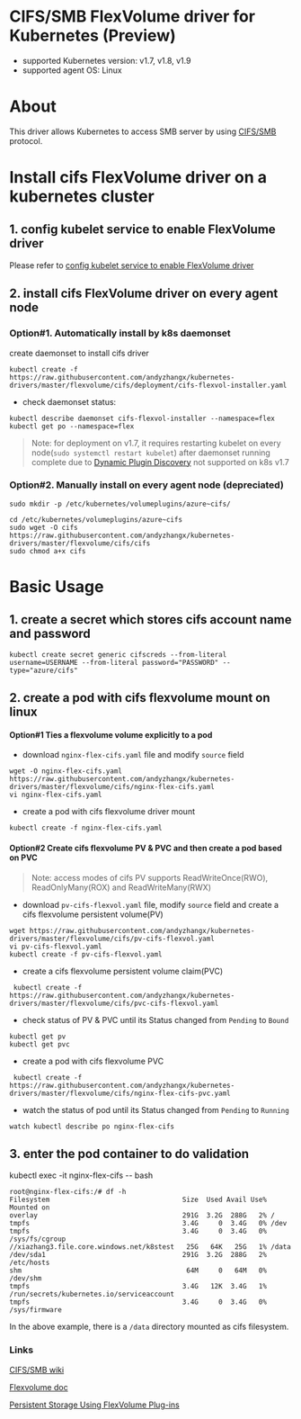 # CIFS/SMB FlexVolume driver for Kubernetes (Preview)
 - supported Kubernetes version: v1.7, v1.8, v1.9
 - supported agent OS: Linux 

# About
This driver allows Kubernetes to access SMB server by using [CIFS/SMB](https://en.wikipedia.org/wiki/Server_Message_Block) protocol.

# Install cifs FlexVolume driver on a kubernetes cluster
## 1. config kubelet service to enable FlexVolume driver
Please refer to [config kubelet service to enable FlexVolume driver](https://github.com/andyzhangx/kubernetes-drivers/blob/master/flexvolume/README.md#config-kubelet-service-to-enable-flexvolume-driver)
 
## 2. install cifs FlexVolume driver on every agent node
### Option#1. Automatically install by k8s daemonset
create daemonset to install cifs driver
```
kubectl create -f https://raw.githubusercontent.com/andyzhangx/kubernetes-drivers/master/flexvolume/cifs/deployment/cifs-flexvol-installer.yaml
```
 - check daemonset status:
```
kubectl describe daemonset cifs-flexvol-installer --namespace=flex
kubectl get po --namespace=flex
```
> Note: for deployment on v1.7, it requires restarting kubelet on every node(`sudo systemctl restart kubelet`) after daemonset running complete due to [Dynamic Plugin Discovery](https://github.com/kubernetes/community/blob/master/contributors/devel/flexvolume.md#dynamic-plugin-discovery) not supported on k8s v1.7

### Option#2. Manually install on every agent node (depreciated)
```
sudo mkdir -p /etc/kubernetes/volumeplugins/azure~cifs/

cd /etc/kubernetes/volumeplugins/azure~cifs
sudo wget -O cifs https://raw.githubusercontent.com/andyzhangx/kubernetes-drivers/master/flexvolume/cifs/cifs
sudo chmod a+x cifs
```

# Basic Usage
## 1. create a secret which stores cifs account name and password
```
kubectl create secret generic cifscreds --from-literal username=USERNAME --from-literal password="PASSWORD" --type="azure/cifs"
```

## 2. create a pod with cifs flexvolume mount on linux
#### Option#1 Ties a flexvolume volume explicitly to a pod
- download `nginx-flex-cifs.yaml` file and modify `source` field
```
wget -O nginx-flex-cifs.yaml https://raw.githubusercontent.com/andyzhangx/kubernetes-drivers/master/flexvolume/cifs/nginx-flex-cifs.yaml
vi nginx-flex-cifs.yaml
```
 - create a pod with cifs flexvolume driver mount
```
kubectl create -f nginx-flex-cifs.yaml
```

#### Option#2 Create cifs flexvolume PV & PVC and then create a pod based on PVC
 > Note: access modes of cifs PV supports ReadWriteOnce(RWO), ReadOnlyMany(ROX) and ReadWriteMany(RWX)
 - download `pv-cifs-flexvol.yaml` file, modify `source` field and create a cifs flexvolume persistent volume(PV)
```
wget https://raw.githubusercontent.com/andyzhangx/kubernetes-drivers/master/flexvolume/cifs/pv-cifs-flexvol.yaml
vi pv-cifs-flexvol.yaml
kubectl create -f pv-cifs-flexvol.yaml
```

 - create a cifs flexvolume persistent volume claim(PVC)
```
 kubectl create -f https://raw.githubusercontent.com/andyzhangx/kubernetes-drivers/master/flexvolume/cifs/pvc-cifs-flexvol.yaml
```

 - check status of PV & PVC until its Status changed from `Pending` to `Bound`
 ```
 kubectl get pv
 kubectl get pvc
 ```
 
 - create a pod with cifs flexvolume PVC
```
 kubectl create -f https://raw.githubusercontent.com/andyzhangx/kubernetes-drivers/master/flexvolume/cifs/nginx-flex-cifs-pvc.yaml
 ```

 - watch the status of pod until its Status changed from `Pending` to `Running`
```
watch kubectl describe po nginx-flex-cifs
```

## 3. enter the pod container to do validation
kubectl exec -it nginx-flex-cifs -- bash

```
root@nginx-flex-cifs:/# df -h
Filesystem                                 Size  Used Avail Use% Mounted on
overlay                                    291G  3.2G  288G   2% /
tmpfs                                      3.4G     0  3.4G   0% /dev
tmpfs                                      3.4G     0  3.4G   0% /sys/fs/cgroup
//xiazhang3.file.core.windows.net/k8stest   25G   64K   25G   1% /data
/dev/sda1                                  291G  3.2G  288G   2% /etc/hosts
shm                                         64M     0   64M   0% /dev/shm
tmpfs                                      3.4G   12K  3.4G   1% /run/secrets/kubernetes.io/serviceaccount
tmpfs                                      3.4G     0  3.4G   0% /sys/firmware
```
In the above example, there is a `/data` directory mounted as cifs filesystem.

### Links
[CIFS/SMB wiki](https://en.wikipedia.org/wiki/Server_Message_Block)

[Flexvolume doc](https://github.com/kubernetes/community/blob/master/contributors/devel/flexvolume.md)

[Persistent Storage Using FlexVolume Plug-ins](https://docs.openshift.org/latest/install_config/persistent_storage/persistent_storage_flex_volume.html)
